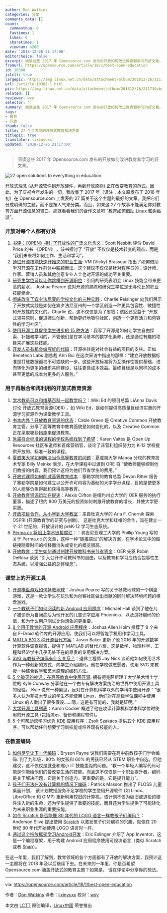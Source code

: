 ```yaml
---
author: Don Watkins
categories: 分享
comments_data: []
count:
  commentnum: 0
  favtimes: 1
  likes: 0
  sharetimes: 1
  viewnum: 4200
date: '2018-12-26 21:17:00'
editorchoice: false
excerpt: 阅读这些 2017 年 Opensource.com 发布的开放如何改进教育和学习的好文章。
fromurl: https://opensource.com/article/18/1/best-open-education
id: 10388
islctt: true
largepic: https://img.linux.net.cn/data/attachment/album/201812/26/211736vbywyn5lbbnnn4ll.png
url: /article-10388-1.html
pic: https://img.linux.net.cn/data/attachment/album/201812/26/211736vbywyn5lbbnnn4ll.png.thumb.jpg
related: []
reviewer: wxy
selector: ''
summary: 阅读这些 2017 年 Opensource.com 发布的开放如何改进教育和学习的好文章。
tags:
- 教育
- 开放
thumb: false
title: 27 个全方位的开放式教育解决方案
titlepic: true
translator: lixinyuxx
updated: '2018-12-26 21:17:00'
---
```



> 
> 阅读这些 2017 年 Opensource.com 发布的开放如何改进教育和学习的好文章。
> 
> 
> 


![27 open solutions to everything in education](/data/attachment/album/201812/26/211736vbywyn5lbbnnn4ll.png)


开放式理念 (从开源软件到开放硬件，再到开放原则) 正在改变教育的范式。因此，为了庆祝今年发生的一切，我收集了 2017 年（译注：本文原发布于 2018 年初）在 Opensource.com 上发表的 27 篇关于这个主题的最好的文章。我把它们分成明确的主题，而不是按人气来分类。而且，如果这 27 个故事不能满足你对教育方面开源信息的胃口，那就看看我们的合作文章吧 “[教育如何借助 Linux 和树莓派](https://opensource.com/article/17/12/best-opensourcecom-linux-and-raspberry-pi-education)”。


### 开放对每个人都有好处


1. [书评：《OPEN》探讨了开放性的广泛文化含义](https://opensource.com/article/17/7/book-review-open)：Scott Nesbitt 评价 David Price 的书 《OPEN》 ，该书探讨了 “开放” 不仅仅是技术转变的观点，而是 “我们未来将如何工作、生活和学习”。
2. [通过开源技能快速开始您的职业生涯](https://opensource.com/article/17/8/jump-start-your-career): VM (Vicky) Brasseur 指出了如何借助学习开源在工作群体中脱颖而出。这个建议不仅仅是针对程序员的；设计师、作家、营销人员和其他创意专业人士也对开源的成功至关重要。
3. [研究生学位可以让你跳槽到开源职位](https://opensource.com/article/17/1/grad-school-open-source-academic-lab)：引用的研究表明会 Linux 技能会带来更高的薪水， Joshua Pearce 说对开源的熟练和研究生学位是无与伦比的职业技能组合。
4. [彻底改变了宾夕法尼亚的学校文化的三种实践](https://opensource.com/article/17/7/open-school-leadership)：Charlie Reisinger 向我们展示了开放式实践是如何在宾夕法尼亚州的一个学区创造一种更具包容性、敏捷性和开放性的文化的。Charlie 说，这不仅仅是为了省钱；该区还受益于 “开放式领导原则，促进师生创新，帮助更好地吸引社区，创造一个更有活力和包容性的学习社区”。
5. [使用开源工具促使学生进步的 15 种方法](https://opensource.com/article/17/7/empower-students-open-source-tools)：我写了开源是如何让学生自由探索、补拙和学习的，不管他们是在学习基本的数字化素养，还是通过有趣的项目来扩展这些技能。
6. [开发人员有机会编写好的代码](https://opensource.com/article/17/3/interview-anh-bui-benetech-labs)：开源往往是对社会有益的项目的支柱。正如 Benetech Labs 副总裁 Ahn Bui 在这次采访中指出的那样：“建立开放数据标准是打破数据孤岛不可或缺的一步。这些开放标准将为互操作性提供基础，进而转化为更多的组织共同建设，往往更具成本效益。最终目标是以同样的成本甚至更低的成本为更多的人服务。”


### 用于再融合和再利用的开放式教育资源


1. [学术教员可以和维基百科一起教学吗？](https://opensource.com/article/17/1/Wiki-Education-Foundation)：Wiki Ed 的项目总监 LiAnna Davis 讨论<ruby> 开放式教育资源 <rt>  open educational resources </rt></ruby> (OER) ，如 Wiki Ed，是如何提供高质量且经济实惠的开源学习资源作为课堂教学工具。
2. [书本内外？开放教育资源的状态](https://opensource.com/article/17/2/future-textbooks-cable-green-creative-commons)：Cable Green 是 Creative Common 开放教育主管，分享了高等教育中教育面貌是如何变化的，以及 Creative Common 正在采取哪些措施来促进教育。
3. [急需符合标准的课程的学校系统找到了希望](https://opensource.com/article/17/1/open-up-resources)：Karen Vaites 是 Open Up Resources 社区布道师和首席营销官，谈论了非营利组织努力为 K-12 学校提供开放的、标准一致的课程。
4. [夏威夷大学如何解决当今高等教育的问题](https://opensource.com/article/17/2/interview-education-billy-meinke)：夏威夷大学 Manoa 分校的教育技术专家 Billy Meinke 表示，在大学课程中过渡到 ORE 将 “使教师能够控制他们教授的内容，我们预计这将为他们节省学生的费用。”
5. [开放式课程如何削减高等教育成本](https://opensource.com/article/17/7/college-alternatives)：塞勒学院的教育总监 Devon Ritter 报告了塞勒学院是如何建立以公开许可内容为基础的大学学分课程，目的是使更多的人能够负担得起和获得高等教育。
6. [开放教育资源运动在提速](https://opensource.com/article/17/10/open-educational-resources-alexis-clifton)：Alexis Clifton 是纽约州立大学的 OER 服务的执行董事，描述了纽约 800 万美元的投资如何刺激开放教育的增长，并使大学更实惠。
7. [开放项目合作，从小学到大学教室](https://opensource.com/article/17/3/education-should-be-open-design)：来自杜克大学的 Aria F. Chernik 探索 OSPRI (开源教育学的研究与创新)， 这是杜克大学和红帽的合作，旨在建立一个 21 世纪的，开放设计的 preK-12 学习生态系统。
8. [Perma.cc 将阻止学术链接腐烂](https://opensource.com/article/17/9/stop-link-rot-permacc)：：弗吉尼亚理工大学的 Phillip Young 写的关于 Perma.cc 的文章，这种一种“链接腐烂”的解决方案，在学术论文中的超链接随着时间的推移而消失或变化的概览很高。
9. [开放教育：学生如何通过创建开放教科书来节省资金](https://opensource.com/article/17/11/creating-open-textbooks)：OER 先驱 Robin DeRosa 谈到 “引入公开许可教科书的自由，以及教育和学习应结合包容性生态系统，以增强公益的总体理念”。


### 课堂上的开源工具


1. [开源棋盘游戏如何拯救地球](https://opensource.com/article/17/7/save-planet-board-game)：Joshua Pearce 写的关于拯救地球的一个棋盘游戏，这是一款让学生在玩乐和为创客社区做出贡献的同时解决环境问题的棋盘游戏。
2. [一个教孩子们如何阅读的新 Android 应用程序](https://opensource.com/article/17/4/phoenicia-education-software)：Michael Hall 谈到了他在儿子被诊断为自闭症后为他开发的儿童识字应用 Phoenicia，以及良好编码的价值，和为什么用户测试比你想象的更重要。
3. [8 个用于教育的开源 Android 应用程序](https://opensource.com/article/17/8/8-open-source-android-apps-education)：Joshua Allen Holm 推荐了 8 个来自 F-Droid 软件库的开源应用，使我们可以将智能手机用作学习工具。
4. [MATLA B的 3 种开源替代方案](https://opensource.com/alternatives/matlab)：Jason Baker 更新了他 2016 年的开源数学计算软件调查报告，提供了 MATLAB 的替代方案，这是数学、物理科学、工程和经济学中几乎无处不在的昂贵的专用解决方案。
5. [SVG 与教孩子编码有什么关系？](https://opensource.com/article/17/5/coding-scalable-vector-graphics-make-steam)：退休工程师 Jay Nick 谈论他如何使用艺术作为一种创新的方式，向学生介绍编码。他在学校做志愿者，使用 SVG 来教授一种结合数学和艺术原理的编码方法。
6. [5 个破灭的神话：在高等教育中使用开源](https://opensource.com/article/17/5/how-linux-higher-education): 拥有德克萨斯理工大学美术博士学位的 Kyle Conway 分享他在一个由专有解决方案统治的世界中使用开源工具的经验。 Kyle 说有一种偏见，反对在计算机科学以外的学科中使用开源：“很多人认为非技术专业的学生不能使用 Linux，他们对在高级学位课程中使用 Linux 的人做出了很多假设……嗯，这是有可能的，我就是证明。”
7. [大学开源工具列表](https://opensource.com/article/17/6/open-source-tools-university-student)：Aaron Cocker 概述了他在攻读计算机科学本科学位时使用的开源工具 (包括演示、备份和编程软件)。
8. [5 个可帮助您学习优秀 KDE 应用程序](https://opensource.com/article/17/6/kde-education-software)：Zsolt Szakács 提供五个 KDE 应用程序，可以帮助任何想要学习新技能或培养现有技能的人。


### 在教室编码


1. [如何尽早让下一代编码](https://opensource.com/article/17/8/teach-kid-code-change-life)：Bryson Payne 说我们需要在高中前教孩子们学会编码: 到了九年级，80% 的女孩和 60% 的男孩已经从 STEM 职业中自选。但他建议，这不仅仅是就业和缩小 IT 技能差距的问题。“教一个年轻人编写代码可能是你能给他们的最改变生活的技能。而且这不仅仅是一个职业提升者。编码是关于解决问题，它是关于创造力，更重要的是，它是提升能力”。
2. [孩子们无法在没有计算机的情况下编码](https://opensource.com/article/17/9/floss-desktops-kids)：Patrick Masson 推出了 FLOSS 儿童桌面计划， 该计划教授服务不足学校的学生使用开源软件 (如 Linux、LibreOffice 和 GIMP) 重新利用较旧的计算机。该计划不仅为破旧或退役的硬件注入新的生命，还为学生提供了重要的技能，而且还为学生提供了可能转化为未来职业生涯的重要技能。
3. [如今 Scratch 是否能像 80 年代的 LOGO 语言一样教孩子们编码？](https://opensource.com/article/17/3/logo-scratch-teach-programming-kids)：Anderson Silva 提出使用 [Scratch](https://scratch.mit.edu/) 以激发孩子们对编程的兴趣，就像在 20 世纪 80 年代开始使用 LOGO 语言时一样。
4. [通过这个拖放框架学习Android开发](https://opensource.com/article/17/8/app-inventor-android-app-development)：Eric Eslinger 介绍了 App Inventor，这是一个编程框架，用于构建 Android 应用程序使用可视块语言（类似 Scratch 或者 [Snap](http://snap.berkeley.edu/)）。


在这一年里，我们了解到，教育领域的各个方面都有了开放的解决方案，我预计这一主题将在 2018 年及以后继续下去。在未来的一年里，你是否希望 Opensource.com 涵盖开放式的教育主题？如果是， 请在评论中分享你的想法。




---


via: <https://opensource.com/article/18/1/best-open-education>


作者：[Don Watkins](https://opensource.com/users/don-watkins) 译者：[lixinyuxx](https://github.com/lixinyuxx) 校对：[wxy](https://github.com/wxy)


本文由 [LCTT](https://github.com/LCTT/TranslateProject) 原创编译，[Linux中国](https://linux.cn/) 荣誉推出